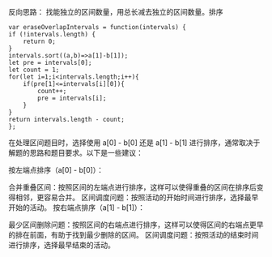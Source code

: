 反向思路：
找能独立的区间数量，用总长减去独立的区间数量。排序
```code
var eraseOverlapIntervals = function(intervals) {
if (!intervals.length) {
    return 0;
}
intervals.sort((a,b)=>a[1]-b[1]);
let pre = intervals[0];
let count = 1;
for(let i=1;i<intervals.length;i++){
    if(pre[1]<=intervals[i][0]){
        count++;
        pre = intervals[i];
    }
}
return intervals.length - count;
};
```
在处理区间题目时，选择使用 a[0] - b[0] 还是 a[1] - b[1] 进行排序，通常取决于解题的思路和题目要求。以下是一些建议：

按左端点排序（a[0] - b[0]）：

合并重叠区间：按照区间的左端点进行排序，这样可以使得重叠的区间在排序后变得相邻，更容易合并。
区间调度问题：按照活动的开始时间进行排序，选择最早开始的活动。
按右端点排序（a[1] - b[1]）：

最少区间删除问题：按照区间的右端点进行排序，这样可以使得区间的右端点更早的排在前面，有助于找到最少删除的区间。
区间调度问题：按照活动的结束时间进行排序，选择最早结束的活动。

